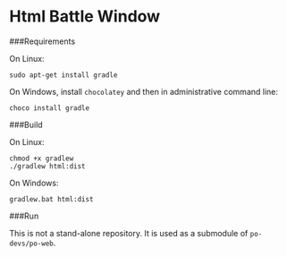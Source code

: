 # Html Battle Window

###Requirements

On Linux:

```
sudo apt-get install gradle
```

On Windows, install `chocolatey` and then in administrative command line:

```
choco install gradle
```

###Build

On Linux:
```
chmod +x gradlew
./gradlew html:dist
```

On Windows:
```
gradlew.bat html:dist
```

###Run

This is not a stand-alone repository. It is used as a submodule of `po-devs/po-web`.